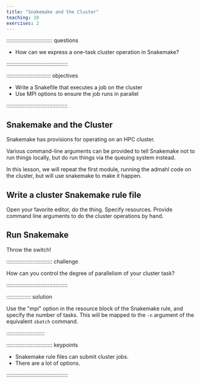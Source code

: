 ```yaml
---
title: "Snakemake and the Cluster"
teaching: 10
exercises: 2
---
```


:::::::::::::::::::::::::::::: questions

- How can we express a one-task cluster operation in Snakemake?

::::::::::::::::::::::::::::::::::::::::

::::::::::::::::::::::::::::: objectives

- Write a Snakefile that executes a job on the cluster
- Use MPI options to ensure the job runs in parallel

::::::::::::::::::::::::::::::::::::::::

## Snakemake and the Cluster

Snakemake has provisions for operating on an HPC cluster.

Various command-line arguments can be provided to tell
Snakemake not to run things locally, but do run things
via the queuing system instead.

In this lesson, we will repeat the first module, running
the admahl code on the cluster, but will use snakemake
to make it happen.

## Write a cluster Snakemake rule file

Open your favorite editor, do the thing.
Specify resources. Provide command line arguments
to do the cluster operations by hand.

## Run Snakemake

Throw the switch!

:::::::::::::::::::::::::::::: challenge

How can you control the degree of parallelism
of your cluster task?

::::::::::::::::::::::::::::::::::::::::

:::::::::::::::: solution

Use the "mpi" option in the resource block of
the Snakemake rule, and specify the number of tasks.
This will be mapped to the `-n` argument of the
equivalent `sbatch` command.

:::::::::::::::::::::::::

:::::::::::::::::::::::::::::: keypoints

- Snakemake rule files can submit cluster jobs.
- There are a lot of options.

::::::::::::::::::::::::::::::::::::::::
